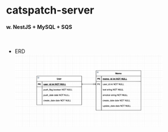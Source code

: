 # catspatch-server

#### **w. NestJS + MySQL + SQS** 
<br/>

- ERD <br/>
  <img alt="img_1.png" src="ERD.png" width="400"/>
